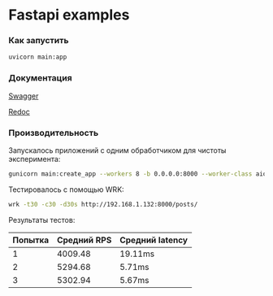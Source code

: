 # Fastapi examples

### Как запустить

```bash
uvicorn main:app
```

### Документация

[Swagger](http://127.0.0.1:8000/docs)

[Redoc](http://127.0.0.1:8000/redoc)


### Производительность

Запускалось приложений с одним обработчиком для чистоты эксперимента:

```bash
gunicorn main:create_app --workers 8 -b 0.0.0.0:8000 --worker-class aiohttp.GunicornUVLoopWebWorker
```

Тестировалось с помощью WRK:

```bash
wrk -t30 -c30 -d30s http://192.168.1.132:8000/posts/
```

Результаты тестов:

|Попытка|Средний RPS|Средний latency|
|---|---|---|
|1|4009.48|19.11ms|
|2|5294.68|5.71ms|
|3|5302.94|5.67ms|
